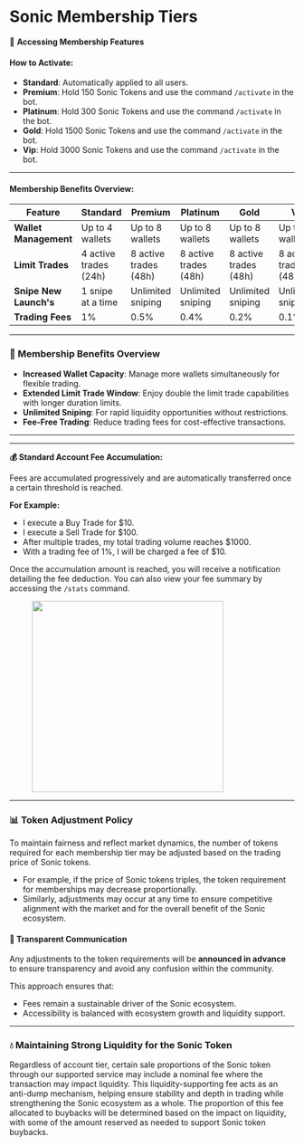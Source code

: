 # Sonic Membership Tiers

🚀 **Accessing Membership Features**

#### **How to Activate:**

* **Standard**: Automatically applied to all users.
* **Premium**: Hold 150 Sonic Tokens and use the command `/activate` in the bot.
* **Platinum**: Hold 300 Sonic Tokens and use the command `/activate` in the bot.
* **Gold**: Hold 1500 Sonic Tokens and use the command `/activate` in the bot.
* **Vip**: Hold 3000 Sonic Tokens and use the command `/activate` in the bot.

***

#### **Membership Benefits Overview:**

<table><thead><tr><th width="158">Feature</th><th>Standard</th><th>Premium</th><th>Platinum</th><th>Gold</th><th>Vip</th></tr></thead><tbody><tr><td><strong>Wallet Management</strong></td><td>Up to 4 wallets</td><td>Up to 8 wallets</td><td>Up to 8 wallets</td><td>Up to 8 wallets</td><td>Up to 8 wallets</td></tr><tr><td><strong>Limit Trades</strong></td><td>4 active trades (24h)</td><td>8 active trades (48h)</td><td>8 active trades (48h)</td><td>8 active trades (48h)</td><td>8 active trades (48h)</td></tr><tr><td><strong>Snipe New Launch's</strong></td><td>1 snipe at a time</td><td>Unlimited sniping</td><td>Unlimited sniping</td><td>Unlimited sniping</td><td>Unlimited sniping</td></tr><tr><td><strong>Trading Fees</strong></td><td>1%</td><td>0.5%</td><td>0.4%</td><td>0.2%</td><td>0.1%</td></tr></tbody></table>

***

### 💼  Membership Benefits Overview

* **Increased Wallet Capacity**: Manage more wallets simultaneously for flexible trading.
* **Extended Limit Trade Window**: Enjoy double the limit trade capabilities with longer duration limits.
* **Unlimited Sniping**: For rapid liquidity opportunities without restrictions.
* **Fee-Free Trading**: Reduce trading fees for cost-effective transactions.

***

***

**💰 Standard Account Fee Accumulation:**

Fees are accumulated progressively and are automatically transferred once a certain threshold is reached.

**For Example:**

* I execute a Buy Trade for $10.
* I execute a Sell Trade for $100.
* After multiple trades, my total trading volume reaches $1000.
* With a trading fee of 1%, I will be charged a fee of $10.

Once the accumulation amount is reached, you will receive a notification detailing the fee deduction. You can also view your fee summary by accessing the `/stats` command.

<figure><img src="../.gitbook/assets/Screenshot 2024-10-12 at 10.38.59 PM.png" alt="" width="338"><figcaption></figcaption></figure>

***

### 📊 Token Adjustment Policy

To maintain fairness and reflect market dynamics, the number of tokens required for each membership tier may be adjusted based on the trading price of Sonic tokens.

* For example, if the price of Sonic tokens triples, the token requirement for memberships may decrease proportionally.
* Similarly, adjustments may occur at any time to ensure competitive alignment with the market and for the overall benefit of the Sonic ecosystem.

#### **🔔 Transparent Communication**

Any adjustments to the token requirements will be **announced in advance** to ensure transparency and avoid any confusion within the community.

This approach ensures that:

* Fees remain a sustainable driver of the Sonic ecosystem.
* Accessibility is balanced with ecosystem growth and liquidity support.

***

### 💧 **Maintaining Strong Liquidity for the Sonic Token**

Regardless of account tier, certain sale proportions of the Sonic token through our supported service may include a nominal fee where the transaction may impact liquidity. This liquidity-supporting fee acts as an anti-dump mechanism, helping ensure stability and depth in trading while strengthening the Sonic ecosystem as a whole. The proportion of this fee allocated to buybacks will be determined based on the impact on liquidity, with some of the amount reserved as needed to support Sonic token buybacks.
